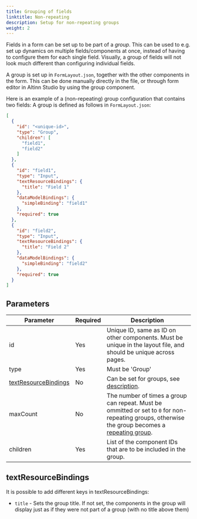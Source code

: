 ```yaml
---
title: Grouping of fields
linktitle: Non-repeating
description: Setup for non-repeating groups
weight: 2
---
```


Fields in a form can be set up to be part of a _group_. This can be used to e.g. set up dynamics on multiple
fields/components at once, instead of having to configure them for each single field. Visually, a group of fields will
not look much different than configuring individual fields.

A group is set up in `FormLayout.json`, together with the other components in the form. This can be done manually
directly in the file, or through form editor in Altinn Studio by using the group component.

Here is an example of a (non-repeating) group configuration that contains two fields:
A group is defined as follows in `FormLayout.json`:

```json {hl_lines=[4,"6-7",11,22]}
[
  {
    "id": "<unique-id>",
    "type": "Group",
    "children": [
      "field1",
      "field2"
    ]
  },
  {
    "id": "field1",
    "type": "Input",
    "textResourceBindings": {
      "title": "Field 1"
    },
    "dataModelBindings": {
      "simpleBinding": "field1"
    },
    "required": true
  },
  {
    "id": "field2",
    "type": "Input",
    "textResourceBindings": {
      "title": "Field 2"
    },
    "dataModelBindings": {
      "simpleBinding": "field2"
    },
    "required": true
  }
]
```

## Parameters

| Parameter                                     | Required | Description                                                                                                                                                     |
|-----------------------------------------------|----------|-----------------------------------------------------------------------------------------------------------------------------------------------------------------|
| id                                            | Yes      | Unique ID, same as ID on other components. Must be unique in the layout file, and should be unique across pages.                                                |
| type                                          | Yes      | Must be 'Group'                                                                                                                                                 |
| [textResourceBindings](#textresourcebindings) | No       | Can be set for groups, see [description](#textresourcebindings).                                                                                                |
| maxCount                                      | No       | The number of times a group can repeat. Must be ommitted or set to `0` for non-repeating groups, otherwise the group becomes a [repeating group](../repeating). |
| children                                      | Yes      | List of the component IDs that are to be included in the group.                                                                                                 |

## textResourceBindings

It is possible to add different keys in textResourceBindings:

- `title` - Sets the group title. If not set, the components in the group will display just as if they were not part of a group (with no title above them)
